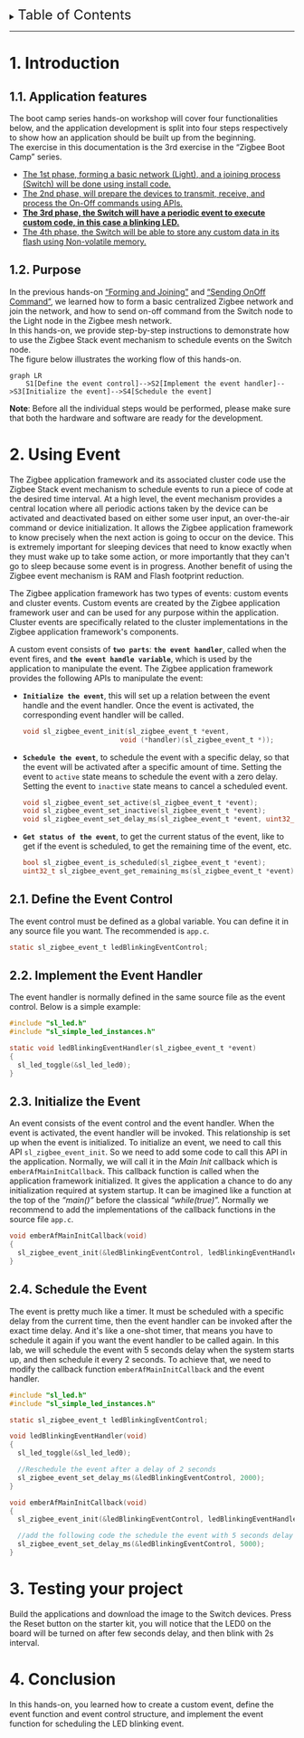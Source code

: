 <details>
<summary><font size=5>Table of Contents</font> </summary>

- [1. Introduction](#1-introduction)
  - [1.1. Application features](#11-application-features)
  - [1.2. Purpose](#12-purpose)
- [2. Using Event](#2-using-event)
  - [2.1. Define the Event Control](#21-define-the-event-control)
  - [2.2. Implement the Event Handler](#22-implement-the-event-handler)
  - [2.3. Initialize the Event](#23-initialize-the-event)
  - [2.4. Schedule the Event](#24-schedule-the-event)
- [3. Testing your project](#3-testing-your-project)
- [4. Conclusion](#4-conclusion)

</details>

***

# 1. Introduction

## 1.1. Application features

The boot camp series hands-on workshop will cover four functionalities below, and the application development is split into four steps respectively to show how an application should be built up from the beginning.  
The exercise in this documentation is the 3rd exercise in the “Zigbee Boot Camp” series.  

- [The 1st phase, forming a basic network (Light), and a joining process (Switch) will be done using install code.](Zigbee-Hands-on-Forming-Joining.md)
- [The 2nd phase, will prepare the devices to transmit, receive, and process the On-Off commands using APIs.](../Zigbee-Hands-on-Sending-OnOff-Commands/Zigbee-Hands-on-Sending-OnOff-Commands.md)
- **[The 3rd phase, the Switch will have a periodic event to execute custom code, in this case a blinking LED.](../Zigbee-Hands-on-Using-Event/Zigbee-Hands-on-Using-Event.md)**
- [The 4th phase, the Switch will be able to store any custom data in its flash using Non-volatile memory.](../Zigbee-Hands-on-Non-volatile-Data-Storage/Zigbee-Hands-on-Non-volatile-Data-Storage.md)

## 1.2. Purpose

In the previous hands-on [“Forming and Joining”](../Zigbee-Hands-on-Forming-and-Joining/Zigbee-Hands-on-Forming-Joining.md) and [“Sending OnOff Command”](../Zigbee-Hands-on-Sending-OnOff-Commands/Zigbee-Hands-on-Sending-OnOff-Commands.md), we learned how to form a basic centralized Zigbee network and join the network, and how to send on-off command from the Switch node to the Light node in the Zigbee mesh network.  
In this hands-on, we provide step-by-step instructions to demonstrate how to use the Zigbee Stack event mechanism to schedule events on the Switch node.  
The figure below illustrates the working flow of this hands-on.  

```mermaid
graph LR
    S1[Define the event control]-->S2[Implement the event handler]-->S3[Initialize the event]-->S4[Schedule the event]
```

**Note**:
Before all the individual steps would be performed, please make sure that both the hardware and software are ready for the development. 

# 2. Using Event

The Zigbee application framework and its associated cluster code use the Zigbee Stack event mechanism to schedule events to run a piece of code at the desired time interval. At a high level, the event mechanism provides a central location where all periodic actions taken by the device can be activated and deactivated based on either some user input, an over-the-air command or device initialization. It allows the Zigbee application framework to know precisely when the next action is going to occur on the device. This is extremely important for sleeping devices that need to know exactly when they must wake up to take some action, or more importantly that they can't go to sleep because some event is in progress. Another benefit of using the Zigbee event mechanism is RAM and Flash footprint reduction.  

The Zigbee application framework has two types of events: custom events and cluster events. Custom events are created by the Zigbee application framework user and can be used for any purpose within the application. Cluster events are specifically related to the cluster implementations in the Zigbee application framework's components.  

A custom event consists of **`two parts`**: **`the event handler`**, called when the event fires, and **`the event handle variable`**, which is used by the application to manipulate the event. The Zigbee application framework provides the following APIs to manipulate the event:  

- **`Initialize the event`**, this will set up a relation between the event handle and the event handler. Once the event is activated, the corresponding event handler will be called.
  
  ```C
  void sl_zigbee_event_init(sl_zigbee_event_t *event,
                          void (*handler)(sl_zigbee_event_t *));
  ```

- **`Schedule the event`**, to schedule the event with a specific delay, so that the event will be activated after a specific amount of time. Setting the event to `active` state means to schedule the event with a zero delay. Setting the event to `inactive` state means to cancel a scheduled event.
  
  ```C
  void sl_zigbee_event_set_active(sl_zigbee_event_t *event);
  void sl_zigbee_event_set_inactive(sl_zigbee_event_t *event);
  void sl_zigbee_event_set_delay_ms(sl_zigbee_event_t *event, uint32_t delay);
  ```

- **`Get status of the event`**, to get the current status of the event, like to get if the event is scheduled, to get the remaining time of the event, etc.
  
  ```C
  bool sl_zigbee_event_is_scheduled(sl_zigbee_event_t *event);
  uint32_t sl_zigbee_event_get_remaining_ms(sl_zigbee_event_t *event);
  ```

## 2.1. Define the Event Control

The event control must be defined as a global variable. You can define it in any source file you want. The recommended is `app.c`.

```C
static sl_zigbee_event_t ledBlinkingEventControl;
```

## 2.2. Implement the Event Handler

The event handler is normally defined in the same source file as the event control. Below is a simple example:

```C
#include "sl_led.h"
#include "sl_simple_led_instances.h"

static void ledBlinkingEventHandler(sl_zigbee_event_t *event)
{
  sl_led_toggle(&sl_led_led0);
}
```

## 2.3. Initialize the Event

An event consists of the event control and the event handler. When the event is activated, the event handler will be invoked. This relationship is set up when the event is initialized. To initialize an event, we need to call this API `sl_zigbee_event_init`. So we need to add some code to call this API in the application. Normally, we will call it in the *Main Init* callback which is `emberAfMainInitCallback`. This callback function is called when the application framework initialized. It gives the application a chance to do any initialization required at system startup. It can be imagined like a function at the top of the *“main()”* before the classical “*while(true)*”. Normally we recommend to add the implementations of the callback functions in the source file `app.c`.

```C
void emberAfMainInitCallback(void)
{
  sl_zigbee_event_init(&ledBlinkingEventControl, ledBlinkingEventHandler);
}
```

## 2.4. Schedule the Event

The event is pretty much like a timer. It must be scheduled with a specific delay from the current time, then the event handler can be invoked after the exact time delay. And it's like a one-shot timer, that means you have to schedule it again if you want the event handler to be called again. In this lab, we will schedule the event with 5 seconds delay when the system starts up, and then schedule it every 2 seconds. To achieve that, we need to modify the callback function `emberAfMainInitCallback` and the event handler.

```C
#include "sl_led.h"
#include "sl_simple_led_instances.h"

static sl_zigbee_event_t ledBlinkingEventControl;

void ledBlinkingEventHandler(void)
{
  sl_led_toggle(&sl_led_led0);

  //Reschedule the event after a delay of 2 seconds
  sl_zigbee_event_set_delay_ms(&ledBlinkingEventControl, 2000);
}

void emberAfMainInitCallback(void)
{
  sl_zigbee_event_init(&ledBlinkingEventControl, ledBlinkingEventHandler);

  //add the following code the schedule the event with 5 seconds delay
  sl_zigbee_event_set_delay_ms(&ledBlinkingEventControl, 5000);
}
```

# 3. Testing your project

Build the applications and download the image to the Switch devices. Press the Reset button on the starter kit, you will notice that the LED0 on the board will be turned on after few seconds delay, and then blink with 2s interval.  

# 4. Conclusion

In this hands-on, you learned how to create a custom event, define the event function and event control structure, and implement the event function for scheduling the LED blinking event.  
